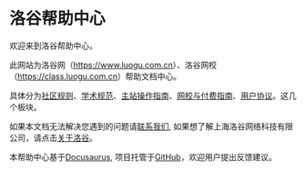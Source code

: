 # 洛谷帮助中心

欢迎来到洛谷帮助中心。

此网站为洛谷网（<https://www.luogu.com.cn>）、洛谷网校（<https://class.luogu.com.cn>）帮助文档中心。

具体分为[社区规则](/rules/community/)、[学术规范](/rules/academic/)、[主站操作指南](/manual/luogu/)、[网校与付费指南](/manual/class/)、[用户协议](/ula/luogu)。这几个板块。

如果本文档无法解决您遇到的问题请[联系我们](/manual/luogu/contact-us),
如果想了解上海洛谷网络科技有限公司，请点击[关于洛谷](/manual/luogu/about)。

本帮助中心基于[Docusaurus](https://docusaurus.io/), 项目托管于[GitHub](https://github.com/luogu-dev/docs/)，欢迎用户提出反馈建议。
